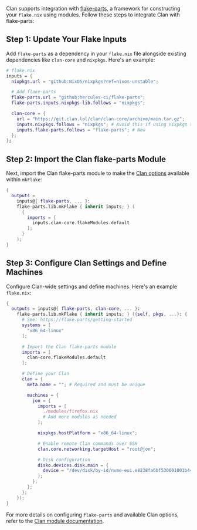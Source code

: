 Clan supports integration with [flake-parts](https://flake.parts/), a framework for constructing your `flake.nix` using modules. Follow these steps to integrate Clan with flake-parts:

## Step 1: Update Your Flake Inputs

Add `flake-parts` as a dependency in your `flake.nix` file alongside existing dependencies like `clan-core` and `nixpkgs`. Here's an example:

```nix
# flake.nix
inputs = {
  nixpkgs.url = "github:NixOS/nixpkgs?ref=nixos-unstable";

  # Add flake-parts
  flake-parts.url = "github:hercules-ci/flake-parts";
  flake-parts.inputs.nixpkgs-lib.follows = "nixpkgs";

  clan-core = {
    url = "https://git.clan.lol/clan/clan-core/archive/main.tar.gz";
    inputs.nixpkgs.follows = "nixpkgs"; # Avoid this if using nixpkgs stable.
    inputs.flake-parts.follows = "flake-parts"; # New
  };
};
```

## Step 2: Import the Clan flake-parts Module

Next, import the Clan flake-parts module to make the [Clan options](../reference/options/clan.md) available within `mkFlake`:

```nix
{
  outputs =
    inputs@{ flake-parts, ... }:
    flake-parts.lib.mkFlake { inherit inputs; } (
      {
        imports = [
          inputs.clan-core.flakeModules.default
        ];
      }
    );
}
```

## Step 3: Configure Clan Settings and Define Machines

Configure Clan-wide settings and define machines. Here's an example `flake.nix`:

```nix
{
  outputs = inputs@{ flake-parts, clan-core, ... }:
    flake-parts.lib.mkFlake { inherit inputs; } ({self, pkgs, ...}: {
      # See: https://flake.parts/getting-started
      systems = [
        "x86_64-linux"
      ];

      # Import the Clan flake-parts module
      imports = [
        clan-core.flakeModules.default
      ];

      # Define your Clan
      clan = {
        meta.name = ""; # Required and must be unique

        machines = {
          jon = {
            imports = [
              ./modules/firefox.nix
              # Add more modules as needed
            ];

            nixpkgs.hostPlatform = "x86_64-linux";

            # Enable remote Clan commands over SSH
            clan.core.networking.targetHost = "root@jon";

            # Disk configuration
            disko.devices.disk.main = {
              device = "/dev/disk/by-id/nvme-eui.e8238fa6bf530001001b448b4aec2929";
            };
          };
        };
      };
    });
}
```

For more details on configuring `flake-parts` and available Clan options, refer to the [Clan module documentation](https://git.clan.lol/clan/clan-core/src/branch/main/flakeModules/clan.nix).
